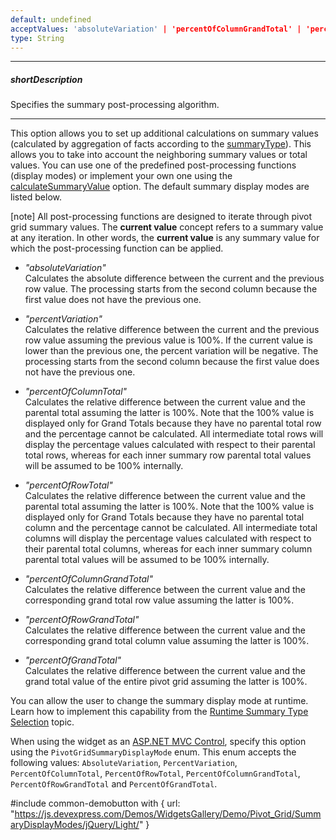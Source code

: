 ```yaml
---
default: undefined
acceptValues: 'absoluteVariation' | 'percentOfColumnGrandTotal' | 'percentOfColumnTotal' | 'percentOfGrandTotal' | 'percentOfRowGrandTotal' | 'percentOfRowTotal' | 'percentVariation'
type: String
---
```

---
##### shortDescription
Specifies the summary post-processing algorithm.

---
This option allows you to set up additional calculations on summary values (calculated by aggregation of facts according to the [summaryType](/api-reference/30%20Data%20Layer/PivotGridDataSource/1%20Configuration/fields/summaryType.md '/Documentation/ApiReference/Data_Layer/PivotGridDataSource/Configuration/fields/#summaryType')). This allows you to take into account the neighboring summary values or total values. You can use one of the predefined post-processing functions (display modes) or implement your own one using the [calculateSummaryValue](/api-reference/30%20Data%20Layer/PivotGridDataSource/1%20Configuration/fields/calculateSummaryValue.md '/Documentation/ApiReference/Data_Layer/PivotGridDataSource/Configuration/fields/#calculateSummaryValue') option. The default summary display modes are listed below. 

[note] All post-processing functions are designed to iterate through pivot grid summary values. The **current value** concept refers to a summary value at any iteration. In other words, the **current value** is any summary value for which the post-processing function can be applied.

- *"absoluteVariation"*            
    Calculates the absolute difference between the current and the previous row value. The processing starts from the second column because the first value does not have the previous one.

- *"percentVariation"*            
    Calculates the relative difference between the current and the previous row value assuming the previous value is 100%. If the current value is lower than the previous one, the percent variation will be negative. The processing starts from the second column because the first value does not have the previous one.

- *"percentOfColumnTotal"*            
    Calculates the relative difference between the current value and the parental total assuming the latter is 100%. Note that the 100% value is displayed only for Grand Totals because they have no parental total row and the percentage cannot be calculated. All intermediate total rows will display the percentage values calculated with respect to their parental total rows, whereas for each inner summary row parental total values will be assumed to be 100% internally.

- *"percentOfRowTotal"*        
    Calculates the relative difference between the current value and the parental total assuming the latter is 100%. Note that the 100% value is displayed only for Grand Totals because they have no parental total column and the percentage cannot be calculated. All intermediate total columns will display the percentage values calculated with respect to their parental total columns, whereas for each inner summary column parental total values will be assumed to be 100% internally.    

- *"percentOfColumnGrandTotal"*        
    Calculates the relative difference between the current value and the corresponding grand total row value assuming the latter is 100%.

- *"percentOfRowGrandTotal"*        
    Calculates the relative difference between the current value and the corresponding grand total column value assuming the latter is 100%.

- *"percentOfGrandTotal"*        
    Calculates the relative difference between the current value and the grand total value of the entire pivot grid assuming the latter is 100%.

You can allow the user to change the summary display mode at runtime. Learn how to implement this capability from the [Runtime Summary Type Selection](/concepts/05%20Widgets/PivotGrid/040%20Summaries/35%20Runtime%20Summary%20Type%20Selection.md '/Documentation/Guide/Widgets/PivotGrid/Summaries/#Runtime_Summary_Type_Selection') topic.

When using the widget as an [ASP.NET MVC Control](/concepts/35%20ASP.NET%20MVC%20Controls/20%20Fundamentals '/Documentation/Guide/ASP.NET_MVC_Controls/Fundamentals/'), specify this option using the `PivotGridSummaryDisplayMode` enum. This enum accepts the following values: `AbsoluteVariation`, `PercentVariation`, `PercentOfColumnTotal`, `PercentOfRowTotal`, `PercentOfColumnGrandTotal`, `PercentOfRowGrandTotal` and `PercentOfGrandTotal`.

#include common-demobutton with {
    url: "https://js.devexpress.com/Demos/WidgetsGallery/Demo/Pivot_Grid/SummaryDisplayModes/jQuery/Light/"
}